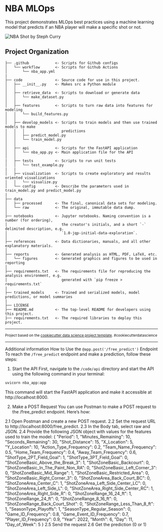 NBA MLOps
==============================
This project demonstrates MLOps best practices using a machine learning model that predicts if an NBA player will make a specific shot or not.

![NBA Shot by Steph Curry](https://github.com/jja4/nba_mlops/blob/main/reports/images/Curry_perfect_shot.jfif)

Project Organization
------------
    ├── .github            <- Scripts for Github configs
    │   └── workflow       <- Scripts for Github Actions
    │       └── nba_app.yml
    |
    ├── code               <- Source code for use in this project.
    │   ├── __init__.py    <- Makes src a Python module
    │   │
    │   ├── retrieve_data  <- Scripts to download or generate data
    │   │   └── make_dataset.py
    │   │
    │   ├── features       <- Scripts to turn raw data into features for modeling
    │   │   └── build_features.py
    │   │
    │   ├── develop_models <- Scripts to train models and then use trained models to make
    │   │   │                 predictions
    │   │   ├── predict_model.py
    │   │   └── train_model.py
    │   │
    │   ├── api            <- Scripts for the FastAPI application
    │   │   └── nba_app.py <- Main application file for the API
    │   │
    |   ├── tests          <- Scripts to run unit tests
    │   │   └── test_example.py
    |   |
    │   ├── visualization  <- Scripts to create exploratory and results oriented visualizations
    │   │   └── visualize.py
    │   └── config         <- Describe the parameters used in train_model.py and predict_model.py
    |
    ├── data
    │   ├── processed      <- The final, canonical data sets for modeling.
    │   └── raw            <- The original, immutable data dump.
    │
    ├── notebooks          <- Jupyter notebooks. Naming convention is a number (for ordering),
    │                         the creator's initials, and a short `-` delimited description, e.g.
    │                         `1.0-jqp-initial-data-exploration`.
    │
    ├── references         <- Data dictionaries, manuals, and all other explanatory materials.
    │
    ├── reports            <- Generated analysis as HTML, PDF, LaTeX, etc.
    │   └── figures        <- Generated graphics and figures to be used in reporting
    │
    ├── requirements.txt   <- The requirements file for reproducing the analysis environment, e.g.
    │                         generated with `pip freeze > requirements.txt`
    |
    ├── trained_models     <- Trained and serialized models, model predictions, or model summaries
    |
    ├── LICENSE
    ├── README.md          <- The top-level README for developers using this project.
    ├── requirements.txt   <- The required libraries to deploy this project.


--------

<p><small>Project based on the <a target="_blank" href="https://drivendata.github.io/cookiecutter-data-science/">cookiecutter data science project template</a>. #cookiecutterdatascience</small></p>



------------
Additional information
How to Use the `@app.post('/free_predict')` Endpoint
To reach the `/free_predict` endpoint and make a prediction, follow these steps:

1. Start the API
First, navigate to the `/code/api` directory and start the API using the following command in your terminal:

```bash
uvicorn nba_app:app
```
This command will start the FastAPI application and make it accessible at http://localhost:8000.

2. Make a POST Request
You can use Postman to make a POST request to the /free_predict endpoint. Here’s how:

2.1 Open Postman and create a new POST request.
2.2 Set the request URL to http://localhost:8000/free_predict.
2.3 In the Body tab, select raw and JSON.
2.4 Provide the following JSON object with values for the features used to train the model:
    {
        "Period": 1,
        "Minutes_Remaining": 10,
        "Seconds_Remaining": 30,
        "Shot_Distance": 15,
        "X_Location": 5,
        "Y_Location": 10,
        "Action_Type_Frequency": 0.2,
        "Team_Name_Frequency": 0.5,
        "Home_Team_Frequency": 0.4,
        "Away_Team_Frequency": 0.6,
        "ShotType_2PT_Field_Goal": 1,
        "ShotType_3PT_Field_Goal": 0,
        "ShotZoneBasic_Above_the_Break_3": 1,
        "ShotZoneBasic_Backcourt": 0,
        "ShotZoneBasic_In_The_Paint_Non_RA": 0,
        "ShotZoneBasic_Left_Corner_3": 0,
        "ShotZoneBasic_Mid_Range": 1,
        "ShotZoneBasic_Restricted_Area": 0,
        "ShotZoneBasic_Right_Corner_3": 0,
        "ShotZoneArea_Back_Court_BC": 0,
        "ShotZoneArea_Center_C": 1,
        "ShotZoneArea_Left_Side_Center_LC": 0,
        "ShotZoneArea_Left_Side_L": 0,
        "ShotZoneArea_Right_Side_Center_RC": 1,
        "ShotZoneArea_Right_Side_R": 0,
        "ShotZoneRange_16_24_ft": 1,
        "ShotZoneRange_24_ft": 0,
        "ShotZoneRange_8_16_ft": 0,
        "ShotZoneRange_Back_Court_Shot": 0,
        "ShotZoneRange_Less_Than_8_ft": 1,
        "SeasonType_Playoffs": 1,
        "SeasonType_Regular_Season": 0,
        "Game_ID_Frequency": 0.8,
        "Game_Event_ID_Frequency": 0.7,
        "Player_ID_Frequency": 0.9,
        "Year": 2022,
        "Month": 6,
        "Day": 11,
        "Day_of_Week": 5
    }
2.5 Send the request
2.6 Get the prediction (0 or 1)
